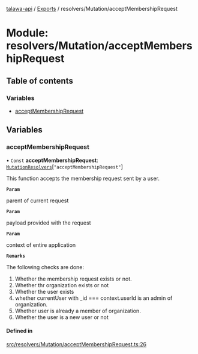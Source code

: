 [talawa-api](../README.md) / [Exports](../modules.md) / resolvers/Mutation/acceptMembershipRequest

# Module: resolvers/Mutation/acceptMembershipRequest

## Table of contents

### Variables

- [acceptMembershipRequest](resolvers_Mutation_acceptMembershipRequest.md#acceptmembershiprequest)

## Variables

### acceptMembershipRequest

• `Const` **acceptMembershipRequest**: [`MutationResolvers`](types_generatedGraphQLTypes.md#mutationresolvers)[``"acceptMembershipRequest"``]

This function accepts the membership request sent by a user.

**`Param`**

parent of current request

**`Param`**

payload provided with the request

**`Param`**

context of entire application

**`Remarks`**

The following checks are done:
1. Whether the membership request exists or not.
2. Whether thr organization exists or not
3. Whether the user exists
4. whether currentUser with _id === context.userId is an admin of organization.
5. Whether user is already a member of organization.
6. Whether the user is a new user or not

#### Defined in

[src/resolvers/Mutation/acceptMembershipRequest.ts:26](https://github.com/PalisadoesFoundation/talawa-api/blob/0075fca/src/resolvers/Mutation/acceptMembershipRequest.ts#L26)
